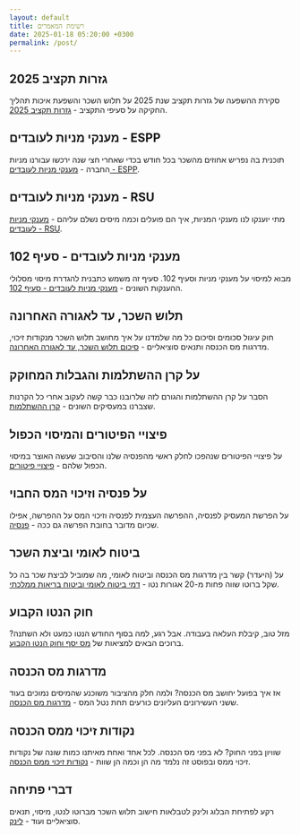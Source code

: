 ```yaml
---
layout: default
title: רשימת המאמרים
date: 2025-01-18 05:20:00 +0300
permalink: /post/
---
```


## גזרות תקציב 2025
סקירת ההשפעה של גזרות תקציב שנת 2025 על תלוש השכר והשפעת איכות תהליך החקיקה על סעיפי התקציב - [גזרות תקציב 2025](post/גזרות-תקציב-2025/).

## מענקי מניות לעובדים - ESPP
תוכנית בה נפריש אחוזים מהשכר בכל חודש בכדי שאחרי חצי שנה ירכשו עבורנו מניות החברה - [מענקי מניות לעובדים - ESPP](post/מענקי-מניות-לעובדים-espp/).

## מענקי מניות לעובדים - RSU
מתי יוענקו לנו מענקי המניות, איך הם פועלים וכמה מיסים נשלם עליהם - [מענקי מניות לעובדים - RSU](post/מענקי-מניות-לעובדים-rsu/).

## מענקי מניות לעובדים - סעיף 102
מבוא למיסוי על מענקי מניות וסעיף 102. סעיף זה משמש כתבנית להגדרת מיסוי מסלולי ההענקות השונים - [מענקי מניות לעובדים - סעיף 102](post/מענקי-מניות-לעובדים-סעיף-102/).

## תלוש השכר, עד לאגורה האחרונה
חוק עיגול סכומים וסיכום כל מה שלמדנו על איך מחושב תלוש השכר מנקודות זיכוי, מדרגות מס הכנסה ותנאים סוציאליים - [סיכום תלוש השכר, עד לאגורה האחרונה](post/סיכום_תלוש_השכר/).

## על קרן ההשתלמות והגבלות המחוקק
הסבר על קרן ההשתלמות והגורם לזה שלרובנו כבר קשה לעקוב אחרי כל הקרנות שצברנו במעסיקים השונים - [קרן ההשתלמות](post/קרן-השתלמות/).

## פיצויי הפיטורים והמיסוי הכפול
על פיצויי הפיטורים שנהפכו לחלק ראשי מהפנסיה שלנו והסיבוב שעשה האוצר במיסוי הכפול שלהם - [פיצויי פיטורים](post/פיצויי-הפיטורים-והמיסוי-הכפול/).

## על פנסיה וזיכוי המס החבוי
על הפרשת המעסיק לפנסיה, ההפרשה העצמית לפנסיה וזיכוי המס על ההפרשה, אפילו שכיום מדובר בחובת הפרשה גם ככה - [פנסיה](post/על-פנסיה-וזיכוי-המס-החבוי/).

## ביטוח לאומי וביצת השכר
על (היעדר) קשר בין מדרגות מס הכנסה וביטוח לאומי, מה שמוביל לביצת שכר בה כל שקל ברוטו שווה פחות מ-20 אגורות נטו - [דמי ביטוח לאומי וביטוח בריאות ממלכתי](post/מס-הכנסה-ממאדים-וביטוח-לאומי-מנוגה/).

## חוק הנטו הקבוע
מזל טוב, קיבלת העלאה בעבודה. אבל רגע, למה בסוף החודש הנטו כמעט ולא השתנה? ברוכים הבאים למציאות של [מס יסף וחוק הנטו הקבוע](post/חוק-הנטו-הקבוע/).

## מדרגות מס הכנסה
אז איך בפועל יחושב מס הכנסה? ולמה חלק מהציבור משוכנע שהמיסים נמוכים בעוד ששני העשירונים העליונים כורעים תחת נטל המס - [מדרגות מס הכנסה](post/מדרגות-מס-הכנסה/).

## נקודות זיכוי ממס הכנסה
שוויון בפני החוק? לא בפני מס הכנסה. לכל אחד ואחת מאיתנו כמות שונה של נקודות זיכוי ממס ובפוסט זה נלמד מה הן וכמה הן שוות - [נקודות זיכוי ממס הכנסה](post/נקודות-זיכוי-ממס-הכנסה/).

## דברי פתיחה
רקע לפתיחת הבלוג ולינק לטבלאות חישוב תלוש השכר מברוטו לנטו, מיסוי, תנאים סוציאליים ועוד - [לינק](/about).
